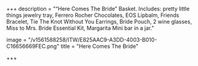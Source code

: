 +++
description = "“Here Comes The Bride” Basket. Includes: pretty little things jewelry tray, Ferrero Rocher Chocolates, EOS Lipbalm, Friends Bracelet, Tie The Knot Without You Earrings, Bride Pouch, 2 wine glasses, Miss to Mrs. Bride Essential Kit, Margarita Mini bar in a jar."

image = "/v1561588258/ITW/E825AAC9-A3DD-4003-B010-C16656669FEC.png"
title = "Here Comes The Bride"

+++
